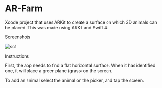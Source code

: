# AR-Farm
Xcode project that uses ARKit to create a surface on which 3D animals can be placed. This was made using ARKit and Swift 4.

Screenshots

![sc1](https://user-images.githubusercontent.com/31547288/42071958-c89e973c-7b23-11e8-9607-8b49d54022e0.JPG)





Instructions

First, the app needs to find a flat horizontal surface. When it has identified one, it will place a green plane (grass) on the screen.

To add an animal select the animal on the picker, and tap the screen.

